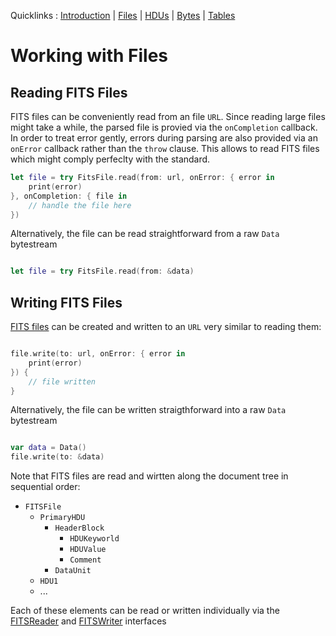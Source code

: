 
Quicklinks : [Introduction](DOCU_INTRO.md) | [Files](DOCU_FILES.md) | [HDUs](DOCU_HDUS.md) | [Bytes](DOCU_BYTES.md) | [Tables](DOCU_TABLES.md)

# Working with Files

## Reading FITS Files

FITS files can be conveniently read from an file `URL`. Since reading large files might take a while, the parsed file is provied via the `onCompletion` callback. In order to treat error gently, errors during parsing are also provided via an `onError` callback rather than the `throw` clause. This allows to read FITS files which might comply perfeclty with the standard.

```swift
let file = try FitsFile.read(from: url, onError: { error in
    print(error)
}, onCompletion: { file in
    // handle the file here 
})
```

Alternatively, the file can be read straightforward from a raw `Data` bytestream
```swift

let file = try FitsFile.read(from: &data)
```

## Writing FITS Files

[FITS files](../Sources/FITS/FitsFile.swift) can be created and written to an `URL` very similar to reading them:
```swift

file.write(to: url, onError: { error in
    print(error)
}) {
    // file written
}
```

Alternatively, the file can be written straigthforward into a raw `Data` bytestream
```swift

var data = Data()
file.write(to: &data)
```

Note that FITS files are read and wirtten along the document tree in sequential order:
* `FITSFile`
    * `PrimaryHDU`
        * `HeaderBlock` 
            * `HDUKeyworld`
            * `HDUValue`
            * `Comment`
        * `DataUnit`
    * `HDU1`
    * ...

Each of these elements can be read or written individually via the [FITSReader](../Sources/FITS/IO/FITSReader.swift) and [FITSWriter](../Sources/FITS/IO/FITSWriter.swift) interfaces
